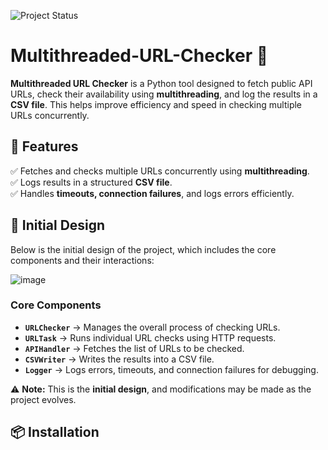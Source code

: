 ![Project Status](https://img.shields.io/badge/status-in_progress-yellow)

# Multithreaded-URL-Checker 🚀  

**Multithreaded URL Checker** is a Python tool designed to fetch public API URLs, check their availability using **multithreading**, and log the results in a **CSV file**. This helps improve efficiency and speed in checking multiple URLs concurrently.  

## 📌 Features  
✅ Fetches and checks multiple URLs concurrently using **multithreading**.  
✅ Logs results in a structured **CSV file**.  
✅ Handles **timeouts, connection failures**, and logs errors efficiently.  

## 📜 Initial Design  
Below is the initial design of the project, which includes the core components and their interactions:  

![image](https://github.com/user-attachments/assets/c42a8763-6618-4d73-ae63-037cc0ee4f47)


### **Core Components**  
- **`URLChecker`** → Manages the overall process of checking URLs.  
- **`URLTask`** → Runs individual URL checks using HTTP requests.  
- **`APIHandler`** → Fetches the list of URLs to be checked.  
- **`CSVWriter`** → Writes the results into a CSV file.  
- **`Logger`** → Logs errors, timeouts, and connection failures for debugging.  

⚠️ **Note:** This is the **initial design**, and modifications may be made as the project evolves.  

## 📦 Installation  
